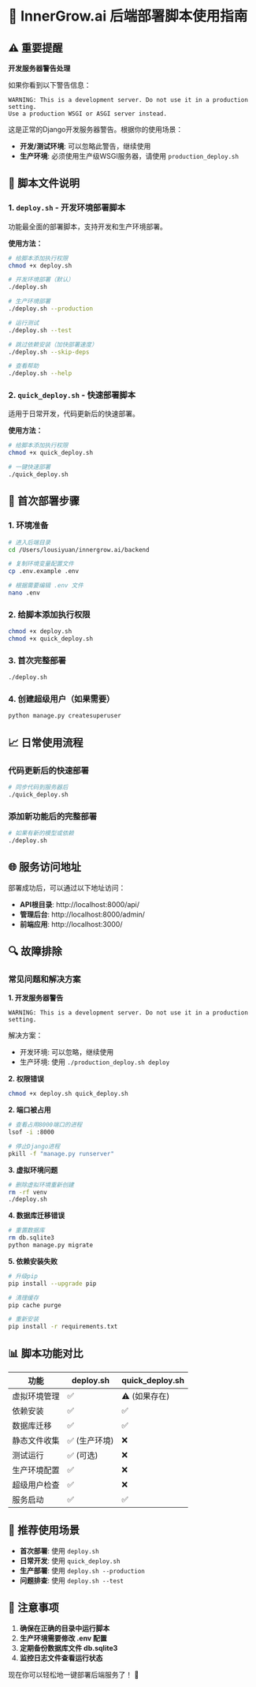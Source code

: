 # 🚀 InnerGrow.ai 后端部署脚本使用指南

## ⚠️ 重要提醒

**开发服务器警告处理**

如果你看到以下警告信息：
```
WARNING: This is a development server. Do not use it in a production setting. 
Use a production WSGI or ASGI server instead.
```

这是正常的Django开发服务器警告。根据你的使用场景：

- **开发/测试环境**: 可以忽略此警告，继续使用
- **生产环境**: 必须使用生产级WSGI服务器，请使用 `production_deploy.sh`

## 📁 脚本文件说明

### 1. `deploy.sh` - 开发环境部署脚本
功能最全面的部署脚本，支持开发和生产环境部署。

**使用方法：**
```bash
# 给脚本添加执行权限
chmod +x deploy.sh

# 开发环境部署（默认）
./deploy.sh

# 生产环境部署
./deploy.sh --production

# 运行测试
./deploy.sh --test

# 跳过依赖安装（加快部署速度）
./deploy.sh --skip-deps

# 查看帮助
./deploy.sh --help
```

### 2. `quick_deploy.sh` - 快速部署脚本
适用于日常开发，代码更新后的快速部署。

**使用方法：**
```bash
# 给脚本添加执行权限
chmod +x quick_deploy.sh

# 一键快速部署
./quick_deploy.sh
```

## 🔧 首次部署步骤

### 1. 环境准备
```bash
# 进入后端目录
cd /Users/lousiyuan/innergrow.ai/backend

# 复制环境变量配置文件
cp .env.example .env

# 根据需要编辑 .env 文件
nano .env
```

### 2. 给脚本添加执行权限
```bash
chmod +x deploy.sh
chmod +x quick_deploy.sh
```

### 3. 首次完整部署
```bash
./deploy.sh
```

### 4. 创建超级用户（如果需要）
```bash
python manage.py createsuperuser
```

## 📈 日常使用流程

### 代码更新后的快速部署
```bash
# 同步代码到服务器后
./quick_deploy.sh
```

### 添加新功能后的完整部署
```bash
# 如果有新的模型或依赖
./deploy.sh
```

## 🌐 服务访问地址

部署成功后，可以通过以下地址访问：

- **API根目录**: http://localhost:8000/api/
- **管理后台**: http://localhost:8000/admin/
- **前端应用**: http://localhost:3000/

## 🔍 故障排除

### 常见问题和解决方案

**1. 开发服务器警告**
```
WARNING: This is a development server. Do not use it in a production setting.
```
解决方案：
- 开发环境: 可以忽略，继续使用
- 生产环境: 使用 `./production_deploy.sh deploy`

**2. 权限错误**
```bash
chmod +x deploy.sh quick_deploy.sh
```

**2. 端口被占用**
```bash
# 查看占用8000端口的进程
lsof -i :8000

# 停止Django进程
pkill -f "manage.py runserver"
```

**3. 虚拟环境问题**
```bash
# 删除虚拟环境重新创建
rm -rf venv
./deploy.sh
```

**4. 数据库迁移错误**
```bash
# 重置数据库
rm db.sqlite3
python manage.py migrate
```

**5. 依赖安装失败**
```bash
# 升级pip
pip install --upgrade pip

# 清理缓存
pip cache purge

# 重新安装
pip install -r requirements.txt
```

## 📊 脚本功能对比

| 功能 | deploy.sh | quick_deploy.sh |
|------|-----------|-----------------|
| 虚拟环境管理 | ✅ | ⚠️ (如果存在) |
| 依赖安装 | ✅ | ✅ |
| 数据库迁移 | ✅ | ✅ |
| 静态文件收集 | ✅ (生产环境) | ❌ |
| 测试运行 | ✅ (可选) | ❌ |
| 生产环境配置 | ✅ | ❌ |
| 超级用户检查 | ✅ | ❌ |
| 服务启动 | ✅ | ✅ |

## 🎯 推荐使用场景

- **首次部署**: 使用 `deploy.sh`
- **日常开发**: 使用 `quick_deploy.sh`
- **生产部署**: 使用 `deploy.sh --production`
- **问题排查**: 使用 `deploy.sh --test`

## 📝 注意事项

1. **确保在正确的目录中运行脚本**
2. **生产环境需要修改 .env 配置**
3. **定期备份数据库文件 db.sqlite3**
4. **监控日志文件查看运行状态**

现在你可以轻松地一键部署后端服务了！ 🎉